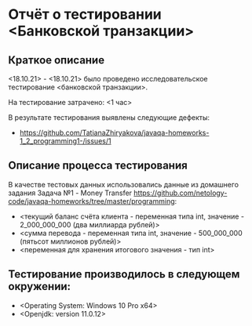 # Отчёт о тестировании <Банковской транзакции>

## Краткое описание

<18.10.21> - <18.10.21> было проведено исследовательское тестирование <банковской транзакции>.

На тестирование затрачено: <1 час>

В результате тестирования выявлены следующие дефекты:
* <https://github.com/TatianaZhiryakova/javaqa-homeworks-1_2_programming1-/issues/1>


## Описание процесса тестирования

В качестве тестовых данных использовались данные из домашнего задания Задача №1 - Money Transfer <https://github.com/netology-code/javaqa-homeworks/tree/master/programming>:
* <текущий баланс счёта клиента - переменная типа int, значение - 2_000_000_000 (два миллиарда рублей)>
* <сумма перевода - переменная типа int, значение - 500_000_000 (пятьсот миллионов рублей)>
* <переменная для хранения итогового значения - тип int>


## Тестирование производилось в следующем окружении:

* <Operating System: Windows 10 Pro x64>
* <Openjdk: version 11.0.12>

